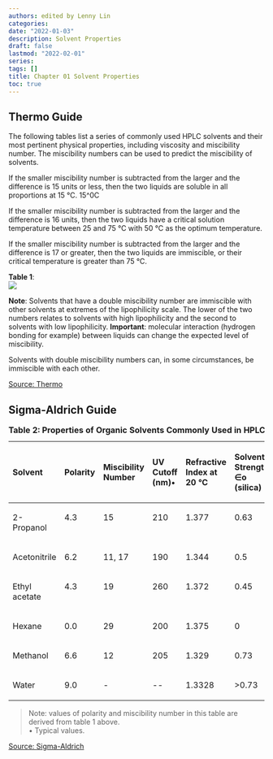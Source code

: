 ```yaml
---
authors: edited by Lenny Lin
categories: 
date: "2022-01-03"
description: Solvent Properties
draft: false
lastmod: "2022-02-01"
series: 
tags: []
title: Chapter 01 Solvent Properties
toc: true
---
```







<!--more-->

## Thermo Guide  

The following tables list a series of commonly used HPLC solvents and their most pertinent physical properties, including viscosity and miscibility number. The miscibility numbers can be used to predict the miscibility of solvents.  

If the smaller miscibility number is subtracted from the larger and the difference is 15 units or less, then the two liquids are soluble in all proportions at 15 °C.  15^0C

If the smaller miscibility number is subtracted from the larger and the difference is 16 units, then the two liquids have a critical solution temperature between 25 and 75 °C with 50 °C as the optimum temperature.  

If the smaller miscibility number is subtracted from the larger and the difference is 17 or greater, then the two liquids are immiscible, or their critical temperature is greater than 75 °C.  


<figcaption><b>Table 1</b>: </figcaption>
<img src = "/docs/images/Screenshot 2022-01-16 212538.png"/>

<b>Note</b>: Solvents that have a double miscibility number are immiscible with other solvents at extremes of the lipophilicity scale. The lower of the two numbers relates to solvents with high lipophilicity and the second to solvents with low lipophilicity. 
<b>Important</b>: molecular interaction (hydrogen bonding for example) between liquids can change the expected level of miscibility.

Solvents with double miscibility numbers can, in some circumstances, be immiscible with each other.


[Source: Thermo](https://assets.thermofisher.com/TFS-Assets/CMD/Product-Guides/TG-20421-HPLC-Troubleshooting-Guide-TG20421-EN.pdf)


## Sigma-Aldrich Guide  

<table style="width:100%;">
  <caption style="text-align:left", align = "top"><b>Table 2: Properties of Organic Solvents Commonly Used in HPLC</b></caption>
  <colgroup>
    <col style="width: 13%" /><col style="width: 13%" /><col style="width: 13%" /><col style="width: 13%" /><col style="width: 13%" /><col style="width: 13%" /><col style="width: 13%" />
  </colgroup>
  <thead>
  <tr style="text-align:left" class="header">
    <th><p>Solvent</p></th><th><p>Polarity</p></th><th><p>Miscibility Number</p></th><th><p>UV Cutoff (nm)•</p></th><th><p>Refractive Index at 20 °C</p></th><th><p>Solvent Strength, ∈o (silica)</p></th><th><p>Viscosity at 20 °C, cP</p></th>
  </tr>
  </thead>
  <tbody VALIGN=TOP>
    <tr class="odd">
      <td><p>2-Propanol</p></td><td><p>4.3</p></td><td><p>15</p></td><td><p>210</p></td><td><p>1.377</p></td><td><p>0.63</p></td><td><p>2.3</p></td>
    </tr>
    <tr class="even">
      <td><p>Acetonitrile</p></td><td><p>6.2</p></td><td><p>11, 17</p></td><td><p>190</p></td><td><p>1.344</p></td><td><p>0.5</p></td><td><p>0.37</p></td>
    </tr>
    <tr class="odd">
      <td><p>Ethyl acetate</p></td><td><p>4.3</p></td><td><p>19</p></td><td><p>260</p></td><td><p>1.372</p></td><td><p>0.45</p></td><td><p>0.45</p></td>
    </tr>
    <tr class="even">
      <td><p>Hexane</p></td><td><p>0.0</p></td><td><p>29</p></td><td><p>200</p></td><td><p>1.375</p></td><td><p>0</p></td><td><p>0.33</p></td>
    </tr>
    <tr class="odd">
      <td><p>Methanol</p></td><td><p>6.6</p></td><td><p>12</p></td><td><p>205</p></td><td><p>1.329</p></td><td><p>0.73</p></td><td><p>0.6</p></td>
    </tr>
    <tr class="even">
      <td><p>Water</p></td><td><p>9.0</p></td><td><p>-</p></td><td><p>--</p></td><td><p>1.3328</p></td><td><p>>0.73</p></td><td><p>1</p></td>
    </tr>
  </tbody>
</table>

> Note: values of polarity and miscibility number in this table are derived from table 1 above.  
> • Typical values. 

[Source: Sigma-Aldrich](https://www.sigmaaldrich.com/CA/en/technical-documents/technical-article/analytical-chemistry/small-molecule-hplc/hplc-troubleshooting-guide?gclid=Cj0KCQiA_8OPBhDtARIsAKQu0gYR2a-bKGOUhDIj6CVZCut9t27HPzLqFqcyZBg51Yp8La_Ecue7cw0aAkZDEALw_wcB#table3)
